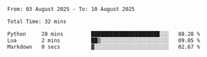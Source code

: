 <!--START_SECTION:waka-->

```txt
From: 03 August 2025 - To: 10 August 2025

Total Time: 32 mins

Python     28 mins         ██████████████████████░░░   88.28 %
Lua        2 mins          ██▒░░░░░░░░░░░░░░░░░░░░░░   09.05 %
Markdown   0 secs          ▓░░░░░░░░░░░░░░░░░░░░░░░░   02.67 %
```

<!--END_SECTION:waka-->
